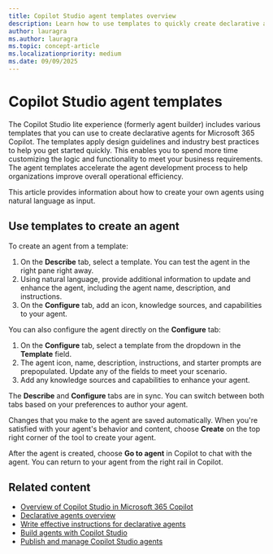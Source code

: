 ```yaml
---
title: Copilot Studio agent templates overview
description: Learn how to use templates to quickly create declarative agents for Microsoft 365 Copilot in Copilot Studio.
author: lauragra
ms.author: lauragra
ms.topic: concept-article
ms.localizationpriority: medium
ms.date: 09/09/2025
---
```


# Copilot Studio agent templates

The Copilot Studio lite experience (formerly agent builder) includes various templates that you can use to create declarative agents for Microsoft 365 Copilot. The templates apply design guidelines and industry best practices to help you get started quickly. This enables you to spend more time customizing the logic and functionality to meet your business requirements. The agent templates accelerate the agent development process to help organizations improve overall operational efficiency.

This article provides information about how to create your own agents using natural language as input.

## Use templates to create an agent

To create an agent from a template:

1. On the **Describe** tab, select a template. You can test the agent in the right pane right away.
2. Using natural language, provide additional information to update and enhance the agent, including the agent name, description, and instructions.
3. On the **Configure** tab, add an icon, knowledge sources, and capabilities to your agent.

You can also configure the agent directly on the **Configure** tab:

1. On the **Configure** tab, select a template from the dropdown in the **Template** field.
2. The agent icon, name, description, instructions, and starter prompts are prepopulated. Update any of the fields to meet your scenario.
3. Add any knowledge sources and capabilities to enhance your agent.

The **Describe** and **Configure** tabs are in sync. You can switch between both tabs based on your preferences to author your agent.

Changes that you make to the agent are saved automatically. When you're satisfied with your agent's behavior and content, choose **Create** on the top right corner of the tool to create your agent.

After the agent is created, choose **Go to agent** in Copilot to chat with the agent. You can return to your agent from the right rail in Copilot.

## Related content

- [Overview of Copilot Studio in Microsoft 365 Copilot](copilot-studio-lite.md)
- [Declarative agents overview](overview-declarative-agent.md)
- [Write effective instructions for declarative agents](declarative-agent-instructions.md)
- [Build agents with Copilot Studio](copilot-studio-lite-build.md)
- [Publish and manage Copilot Studio agents](copilot-studio-lite-publish-agent.md)